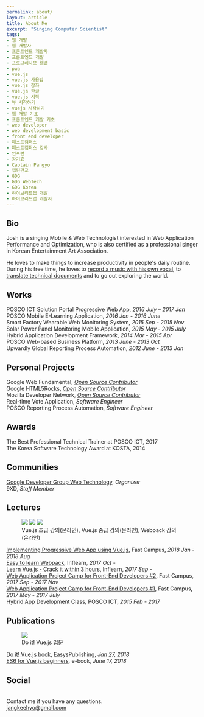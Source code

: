 ```yaml
---
permalink: about/
layout: article
title: About Me
excerpt: "Singing Computer Scientist"
tags:
- 웹 개발
- 웹 개발자
- 프론트엔드 개발자
- 프론트엔드 개발
- 프로그레시브 웹앱
- pwa
- vue.js
- vue.js 사용법
- vue.js 강좌
- vue.js 한글
- vue.js 시작
- 뷰 시작하기
- vuejs 시작하기
- 웹 개발 기초
- 프론트엔드 개발 기초
- web developer
- web development basic
- front end developer
- 패스트캠퍼스
- 패스트캠퍼스 강사
- 인프런
- 장기효
- Captain Pangyo
- 캡틴판교
- GDG
- GDG WebTech
- GDG Korea
- 하이브리드앱 개발
- 하이브리드앱 개발자
---
```


## Bio
Josh is a singing Mobile & Web Technologist interested in Web Application Performance and Optimization, who is also certified as a professional singer in Korean Entertainment Art Association.

He loves to make things to increase productivity in people's daily routine. During his free time, he loves to [record a music with his own vocal](https://www.youtube.com/channel/UCX04UECIFaAjNnsak6GzpZg), to [translate technical documents](https://developers.google.com/web/resources/contributors/?hl=ko#josh-jang) and to go out exploring the world.

## Works
POSCO ICT Solution Portal Progressive Web App, *2016 July – 2017 Jan* <br>
POSCO Mobile E-Learning Application, *2016 Jan - 2016 June* <br>
Smart Factory Wearable Web Monitoring System, *2015 Sep - 2015 Nov* <br>
Solar Power Panel Monitoring Mobile Application, *2015 May - 2015 July* <br>
Hybrid Application Development Framework, *2014 Mar - 2015 Apr* <br>
POSCO Web-based Business Platform, *2013 June - 2013 Oct* <br>
Upwardly Global Reporting Process Automation, *2012 June - 2013 Jan*

## Personal Projects
Google Web Fundamental, *[Open Source Contributor](https://developers.google.com/web/resources/contributors)* <br>
Google HTML5Rocks, *[Open Source Contributor](https://www.html5rocks.com/ko/tutorials/speed/quick/)* <br>
Mozilla Developer Network, *[Open Source Contributor](https://developer.mozilla.org/ko/profiles/joshua1988)* <br>
Real-time Vote Application, *Software Engineer* <br>
POSCO Reporting Process Automation, *Software Engineer*

## Awards
The Best Professional Technical Trainer at POSCO ICT, 2017<br>
The Korea Software Technology Award at KOSTA, 2014

## Communities
[Google Developer Group Web Technology](https://www.facebook.com/groups/1724887854499893/), *Organizer* <br>
9XD, *Staff Member*

## Lectures

<figure class="third">
	<a href="https://www.inflearn.com/course/vue-pwa-vue-js-%EA%B8%B0%EB%B3%B8/?utm_source=blog&utm_medium=githubio&utm_campaign=captianpangyo&utm_term=banner"><img src="{{ site.url }}/images/posts/web/inflearn/vuejs-basic.png"></a>
	<a href="https://www.inflearn.com/course/vue-pwa-vue-js-%EC%A4%91%EA%B8%89/?utm_source=blog&utm_medium=githubio&utm_campaign=captianpangyo&utm_term=banner"><img src="{{ site.url }}/images/posts/web/inflearn/vue-intermediate.png"></a>
	<a href="https://www.inflearn.com/course/webpack-%EC%9B%B9%ED%8C%A9-%EA%B0%95%EC%A2%8C/?utm_source=blog&utm_medium=githubio&utm_campaign=captianpangyo&utm_term=banner"><img src="{{ site.url }}/images/posts/web/inflearn/webpack.png"></a>
	<figcaption>Vue.js 초급 강의(온라인), Vue.js 중급 강의(온라인), Webpack 강의(온라인)</figcaption>
</figure>

[Implementing Progressive Web App using Vue.js](http://www.fastcampus.co.kr/dev_camp_wap/), Fast Campus, *2018 Jan - 2018 Aug* <br>
[Easy to learn Webpack](https://www.inflearn.com/course/webpack-%EC%9B%B9%ED%8C%A9-%EA%B0%95%EC%A2%8C/?utm_source=blog&utm_medium=githubio&utm_campaign=captianpangyo&utm_term=banner), Inflearn, *2017 Oct -* <br>
[Learn Vue.js - Crack it within 3 hours](https://www.inflearn.com/course/vue-pwa-vue-js-%EA%B8%B0%EB%B3%B8/?utm_source=blog&utm_medium=githubio&utm_campaign=captianpangyo&utm_term=banner), Inflearn, *2017 Sep -* <br>
[Web Application Project Camp for Front-End Developers #2](http://www.fastcampus.co.kr/dev_camp_wap/), Fast Campus, *2017 Sep - 2017 Nov* <br>
[Web Application Project Camp for Front-End Developers #1](http://www.fastcampus.co.kr/dev_camp_wap_blog_student_1/), Fast Campus, *2017 May - 2017 July* <br>
Hybrid App Development Class, POSCO ICT, *2015 Feb - 2017*

## Publications

<figure class="third">
	<a href="http://www.yes24.com/24/goods/58206961?scode=032&OzSrank=1"><img src="{{ site.url }}/images/posts/web/vuejs/doit!_vue.js_cover.png"></a>
	<!-- <a href="https://joshua1988.github.io/es6-online-book/"><img src="{{ site.url }}/images/posts/web/vuejs/vuepress.png"></a> -->
	<figcaption>Do it! Vue.js 입문</figcaption>
</figure>

[Do it! Vue.js book](http://www.yes24.com/24/goods/58206961?scode=032&OzSrank=1), EasysPublishing, *Jan 27, 2018* <br>
[ES6 for Vue.js beginners](https://joshua1988.github.io/es6-online-book/), e-book, *June 17, 2018* <br>

## Social
<a class="btn-social google-plus" href="mailto:jangkeehyo@gmail.com"><i class="fa fa-google" aria-hidden="true"></i></a>
<a class="btn-social github" href="https://github.com/joshua1988"><i class="fa fa-github" aria-hidden="true"></i></a>
<a class="btn-social linkedin" href="https://www.linkedin.com/in/gihyojoshuajang/"><i class="fa fa-linkedin" aria-hidden="true"></i></a>
<a class="btn-social facebook" href="https://www.facebook.com/CaptainPangyo"><i class="fa fa-facebook" aria-hidden="true"></i></a>
<br>
Contact me if you have any questions.<br>
<a href="mailto:jangkeehyo@gmail.com">jangkeehyo@gmail.com</a>
